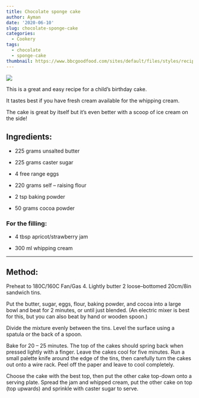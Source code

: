 ```yaml
---
title: Chocolate sponge cake
author: Ayman
date: '2020-06-10'
slug: chocolate-sponge-cake
categories:
  - Cookery
tags:
  - chocolate
  - sponge-cake
thumbnail: https://www.bbcgoodfood.com/sites/default/files/styles/recipe/public/recipe/recipe-image/2019/05/chocolate-sponge-cake.jpg?itok=RHWhCjWm
---
```


![](https://www.bbcgoodfood.com/sites/default/files/styles/recipe/public/recipe/recipe-image/2019/05/chocolate-sponge-cake.jpg?itok=RHWhCjWm)

This is a great and easy recipe for a child’s birthday cake.

It tastes best if you have fresh cream available for the whipping cream.

The cake is great by itself but it’s even better with a scoop of ice cream on the side!

## Ingredients:

* 225 grams unsalted butter

* 225 grams caster sugar

* 4 free range eggs

* 220 grams self – raising flour

* 2 tsp baking powder

* 50 grams cocoa powder

### For the filling:

* 4 tbsp apricot/strawberry jam

* 300 ml whipping cream

<hr>

## Method:

Preheat to 180C/160C Fan/Gas 4. Lightly butter 2 loose–bottomed 20cm/8in sandwich tins.

Put the butter, sugar, eggs, flour, baking powder, and cocoa into a large bowl and beat for 2 minutes, or until just blended. (An electric mixer is best for this, but you can also beat by hand or wooden spoon.)

Divide the mixture evenly between the tins. Level the surface using a spatula or the back of a spoon.

Bake for 20 – 25 minutes. The top of the cakes should spring back when pressed lightly with a finger. Leave the cakes cool for five minutes. Run a small palette knife around the edge of the tins, then carefully turn the cakes out onto a wire rack. Peel off the paper and leave to cool completely.

Choose the cake with the best top, then put the other cake top-down onto a serving plate. Spread the jam and whipped cream, put the other cake on top (top upwards) and sprinkle with caster sugar to serve. 

<br>
<br>


